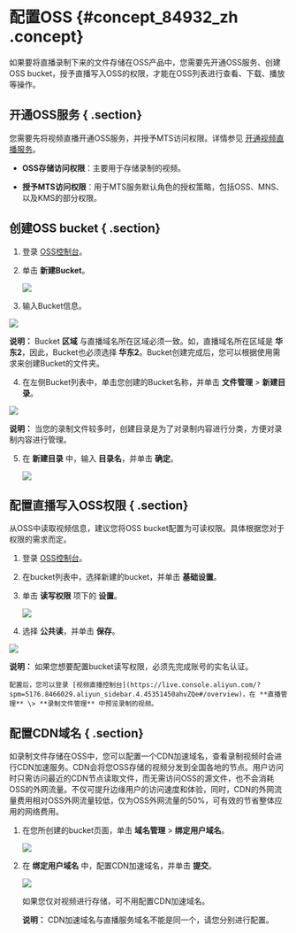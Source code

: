 # 配置OSS {#concept_84932_zh .concept}

如果要将直播录制下来的文件存储在OSS产品中，您需要先开通OSS服务、创建OSS bucket，授予直播写入OSS的权限，才能在OSS列表进行查看、下载、播放等操作。

## 开通OSS服务 { .section}

您需要先将视频直播开通OSS服务，并授予MTS访问权限。详情参见 [开通视频直播服务]()。

-    **OSS存储访问权限**：主要用于存储录制的视频。

-    **授予MTS访问权限**：用于MTS服务默认角色的授权策略，包括OSS、MNS、以及KMS的部分权限。


## 创建OSS bucket { .section}

1.  登录 [OSS控制台](https://oss.console.aliyun.com/index?spm=5176.2020520107.1002.d10oss.3dfe962ekybGY)。

2.  单击 **新建Bucket**。

    ![](http://docs-aliyun.cn-hangzhou.oss.aliyun-inc.com/assets/pic/84932/cn_zh/1531463442750/%E5%8D%95%E5%87%BB%E6%96%B0%E5%BB%BAoss%20bucket.png)

3.  输入Bucket信息。

![](http://docs-aliyun.cn-hangzhou.oss.aliyun-inc.com/assets/pic/84932/cn_zh/1531463578144/%E8%BE%93%E5%85%A5%20bucket%20%E4%BF%A1%E6%81%AF.png)

**说明：** Bucket **区域** 与直播域名所在区域必须一致。如，直播域名所在区域是 **华东2**，因此，Bucket也必须选择 **华东2**。Bucket创建完成后，您可以根据使用需求来创建Bucket的文件夹。

4.  在左侧Bucket列表中，单击您创建的Bucket名称，并单击 **文件管理** \> **新建目录**。

![](http://docs-aliyun.cn-hangzhou.oss.aliyun-inc.com/assets/pic/84932/cn_zh/1531464251819/%E5%8D%95%E5%87%BBbucket%E5%90%8D%E7%A7%B0%EF%BC%8C%E5%B9%B6%E5%8D%95%E5%87%BB%E6%96%87%E4%BB%B6%E7%AE%A1%E7%90%86.png)

**说明：** 当您的录制文件较多时，创建目录是为了对录制内容进行分类，方便对录制内容进行管理。

5.  在 **新建目录** 中，输入 **目录名**，并单击 **确定**。

    ![](http://docs-aliyun.cn-hangzhou.oss.aliyun-inc.com/assets/pic/84932/cn_zh/1531464451689/%E8%BE%93%E5%85%A5bucket%E7%9B%AE%E5%BD%95%E5%90%8D.png)


## 配置直播写入OSS权限 { .section}

从OSS中读取视频信息，建议您将OSS bucket配置为可读权限。具体根据您对于权限的需求而定。

1.  登录 [OSS控制台](https://oss.console.aliyun.com/index?spm=5176.2020520107.1002.d10oss.3dfe962ekybGY)。

2.  在bucket列表中，选择新建的bucket，并单击 **基础设置**。

3.  单击 **读写权限** 项下的 **设置**。

    ![](http://docs-aliyun.cn-hangzhou.oss.aliyun-inc.com/assets/pic/84932/cn_zh/1531808038642/%E6%96%B0%E5%BB%BAbucket%20%E5%86%99%E5%85%A5%E6%9D%83%E9%99%90%E9%85%8D%E7%BD%AE.png)

4.  选择 **公共读**，并单击 **保存**。

![](http://docs-aliyun.cn-hangzhou.oss.aliyun-inc.com/assets/pic/84932/cn_zh/1531808420881/%E9%80%89%E6%8B%A9%20%E5%85%AC%E5%85%B1%E8%AF%BB%EF%BC%8C%E5%B9%B6%E5%8D%95%E5%87%BB%E4%BF%9D%E5%AD%98.png)

**说明：** 如果您想要配置bucket读写权限，必须先完成账号的实名认证。

    配置后，您可以登录 [视频直播控制台](https://live.console.aliyun.com/?spm=5176.8466029.aliyun_sidebar.4.45351450ahvZQe#/overview)，在 **直播管理** \> **录制文件管理** 中预览录制的视频。


## 配置CDN域名 { .section}

如录制文件存储在OSS中，您可以配置一个CDN加速域名，查看录制视频时会进行CDN加速服务。CDN会将您OSS存储的视频分发到全国各地的节点。用户访问时只需访问最近的CDN节点读取文件，而无需访问OSS的源文件，也不会消耗OSS的外网流量。不仅可提升边缘用户的访问速度和体验，同时，CDN的外网流量费用相对OSS外网流量较低，仅为OSS外网流量的50%，可有效的节省整体应用的网络费用。

1.  在您所创建的bucket页面，单击 **域名管理** \> **绑定用户域名**。

    ![](http://docs-aliyun.cn-hangzhou.oss.aliyun-inc.com/assets/pic/84932/cn_zh/1531465415992/%E5%8D%95%E5%87%BB%E5%9F%9F%E5%90%8D%E7%AE%A1%E7%90%86%EF%BC%8C%E9%85%8D%E7%BD%AEcdn%20%E5%8A%A0%E9%80%9F%E5%9F%9F%E5%90%8D.png)

2.  在 **绑定用户域名** 中，配置CDN加速域名，并单击 **提交**。

    ![](http://docs-aliyun.cn-hangzhou.oss.aliyun-inc.com/assets/pic/84932/cn_zh/1531465398323/%E8%BE%93%E5%85%A5cdn%E4%BF%A1%E6%81%AF%EF%BC%8C%E5%B9%B6%E5%8D%95%E5%87%BB%E6%8F%90%E4%BA%A4.png)

    如果您仅对视频进行存储，可不用配置CDN加速域名。

    **说明：** CDN加速域名与直播服务域名不能是同一个，请您分别进行配置。


